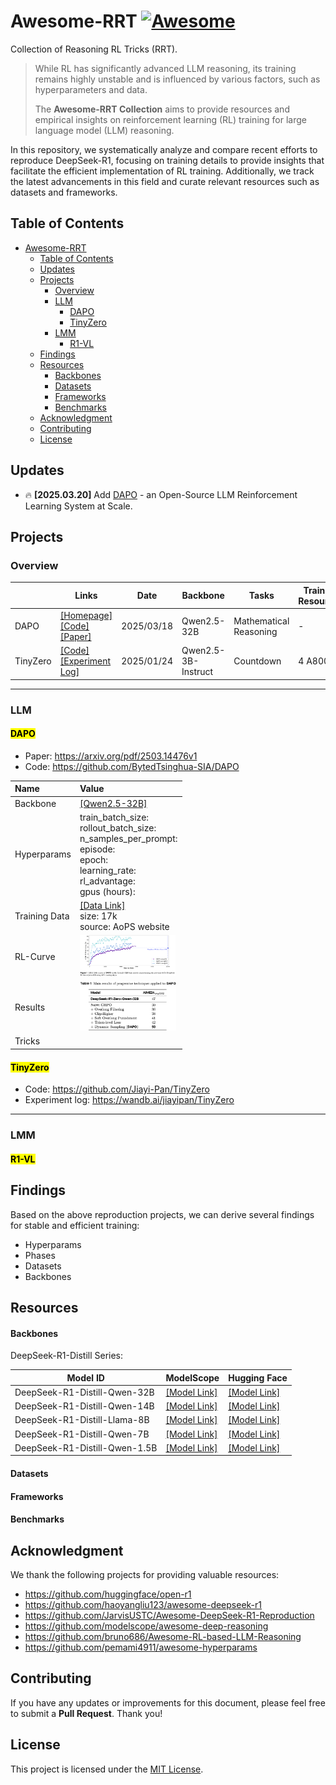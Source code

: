 # Awesome-RRT [![Awesome](https://cdn.rawgit.com/sindresorhus/awesome/d7305f38d29fed78fa85652e3a63e154dd8e8829/media/badge.svg)](https://github.com/sindresorhus/awesome)


Collection of Reasoning RL Tricks (RRT).

> While RL has significantly advanced LLM reasoning, its training remains highly unstable and is influenced by various factors, such as hyperparameters and data.
>
> The **Awesome-RRT Collection** aims to provide resources and empirical insights on reinforcement learning (RL) training for large language model (LLM) reasoning.

In this repository, we systematically analyze and compare recent efforts to reproduce DeepSeek-R1, focusing on training details to provide insights that facilitate the efficient implementation of RL training. Additionally, we track the latest advancements in this field and curate relevant resources such as datasets and frameworks.

## Table of Contents

- [Awesome-RRT ](#awesome-rrt-)
  - [Table of Contents](#table-of-contents)
  - [Updates](#updates)
  - [Projects](#projects)
    - [Overview](#overview)
    - [LLM](#llm)
      - [DAPO](#dapo)
      - [TinyZero](#tinyzero)
    - [LMM](#lmm)
      - [R1-VL](#r1-vl)
  - [Findings](#findings)
  - [Resources](#resources)
      - [Backbones](#backbones)
      - [Datasets](#datasets)
      - [Frameworks](#frameworks)
      - [Benchmarks](#benchmarks)
  - [Acknowledgment](#acknowledgment)
  - [Contributing](#contributing)
  - [License](#license)

## Updates

- :fire: **[2025.03.20]** Add [DAPO](https://dapo-sia.github.io) - an Open-Source LLM Reinforcement Learning System at Scale.

## Projects

### Overview


|                         | Links                                                        | Date                                               | Backbone                                                  | Tasks                     | Training Resources                                  | Details                      |
| ----------------------- | ------------------------------------------------------------ | ------------------------------------------------------------ | ------------------------------------------------------------ | --------------------------------------------------- | --------------------------------------------------- | --------------------------------------------------- |
| DAPO          | [[Homepage]](https://dapo-sia.github.io)<br/>[[Code]](https://github.com/BytedTsinghua-SIA/DAPO)<br/>[[Paper]](https://arxiv.org/pdf/2503.14476) | 2025/03/18                                        | Qwen2.5-32B                                       | Mathematical  Reasoning | -                                                   | [[DAPO]](#dapo)                                    |
| TinyZero                | [[Code]](https://github.com/Jiayi-Pan/TinyZero)<br/>[[Experiment Log]](https://wandb.ai/jiayipan/TinyZero) | 2025/01/24                             | Qwen2.5-3B-Instruct                | Countdown               | 4 A800s                                             | [[TinyZero]](#tinyzero) |

---

### LLM

#### <mark>DAPO</mark>

- Paper: https://arxiv.org/pdf/2503.14476v1
- Code: https://github.com/BytedTsinghua-SIA/DAPO

| Name          | Value                                                        |
| :------------ | :----------------------------------------------------------- |
| Backbone      | [[Qwen2.5-32B]](https://huggingface.co/Qwen/Qwen2.5-32B)     |
| Hyperparams   | train_batch_size:<br/>rollout_batch_size:<br/>n_samples_per_prompt:<br/>episode:<br/>epoch:<br/>learning_rate:<br/>rl_advantage:<br/>gpus (hours): |
| Training Data | [[Data Link]](https://huggingface.co/datasets/BytedTsinghua-SIA/DAPO-Math-17k)<br/>size: 17k<br/>source: AoPS website |
| RL-Curve      | <img src="figs/dapo_curve.png" alt="RL-Curve" style="zoom: 15%;" /> |
| Results       | <img src="figs/dapo_results.png" alt="Results" style="zoom: 15%;" /> |
| Tricks        |                                                              |

#### <mark>TinyZero</mark>

- Code: https://github.com/Jiayi-Pan/TinyZero
- Experiment log: https://wandb.ai/jiayipan/TinyZero

---

### LMM

#### <mark>R1-VL</mark>





## Findings

Based on the above reproduction projects, we can derive several findings for stable and efficient training:

- Hyperparams
- Phases
- Datasets
- Backbones

## Resources

#### Backbones

DeepSeek-R1-Distill Series:

| Model ID                      | ModelScope                                                   | Hugging Face                                                 |
| ----------------------------- | ------------------------------------------------------------ | ------------------------------------------------------------ |
| DeepSeek-R1-Distill-Qwen-32B  | [[Model Link]](https://www.modelscope.cn/models/deepseek-ai/DeepSeek-R1-Distill-Qwen-32B) | [[Model Link]](https://huggingface.co/deepseek-ai/DeepSeek-R1-Distill-Qwen-32B) |
| DeepSeek-R1-Distill-Qwen-14B  | [[Model Link]](https://www.modelscope.cn/models/deepseek-ai/DeepSeek-R1-Distill-Qwen-14B) | [[Model Link]](https://huggingface.co/deepseek-ai/DeepSeek-R1-Distill-Qwen-14B) |
| DeepSeek-R1-Distill-Llama-8B  | [[Model Link]](https://www.modelscope.cn/models/deepseek-ai/DeepSeek-R1-Distill-Llama-8B) | [[Model Link]](https://huggingface.co/deepseek-ai/DeepSeek-R1-Distill-Llama-8B) |
| DeepSeek-R1-Distill-Qwen-7B   | [[Model Link]](https://www.modelscope.cn/models/deepseek-ai/DeepSeek-R1-Distill-Qwen-7B) | [[Model Link]](https://huggingface.co/deepseek-ai/DeepSeek-R1-Distill-Qwen-7B) |
| DeepSeek-R1-Distill-Qwen-1.5B | [[Model Link]](https://www.modelscope.cn/models/deepseek-ai/DeepSeek-R1-Distill-Qwen-1.5B) | [[Model Link]](https://huggingface.co/deepseek-ai/DeepSeek-R1-Distill-Qwen-1.5B) |

#### Datasets



#### Frameworks



#### Benchmarks



## Acknowledgment

We thank the following projects for providing valuable resources:

- https://github.com/huggingface/open-r1
- https://github.com/haoyangliu123/awesome-deepseek-r1
- https://github.com/JarvisUSTC/Awesome-DeepSeek-R1-Reproduction
- https://github.com/modelscope/awesome-deep-reasoning
- https://github.com/bruno686/Awesome-RL-based-LLM-Reasoning
- https://github.com/pemami4911/awesome-hyperparams



## Contributing

If you have any updates or improvements for this document, please feel free to submit a **Pull Request**. Thank you!

## License

This project is licensed under the [MIT License](https://github.com/TsinghuaC3I/Awesome-RRT/blob/main/LICENSE).
